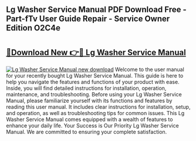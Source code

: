 ## Lg Washer Service Manual PDF Download Free - Part-fTv User Guide Repair - Service Owner Edition O2C4e

# <h2><a href="http://bc26155.oget.top/?id=Lg+Washer+Service+Manual">🔗Download New 👉🔴 Lg Washer Service Manual</a></h2>

[![Lg Washer Service Manual new download](https://i.imgur.com/5g1atiW.png)](http://bc26155.oget.top/?id=Lg+Washer+Service+Manual)
Welcome to the user manual for your recently bought Lg Washer Service Manual. This guide is here to help you navigate the features and functions of your product with ease. Inside, you will find detailed instructions for installation, operation, maintenance, and troubleshooting. Before using your Lg Washer Service Manual, please familiarize yourself with its functions and features by reading this user manual. It includes clear instructions for installation, setup, and operation, as well as troubleshooting tips for common issues. This Lg Washer Service Manual comes equipped with a wealth of features to enhance your daily life. Your Success is Our Priority Lg Washer Service Manual. We are committed to ensuring your complete satisfaction.
